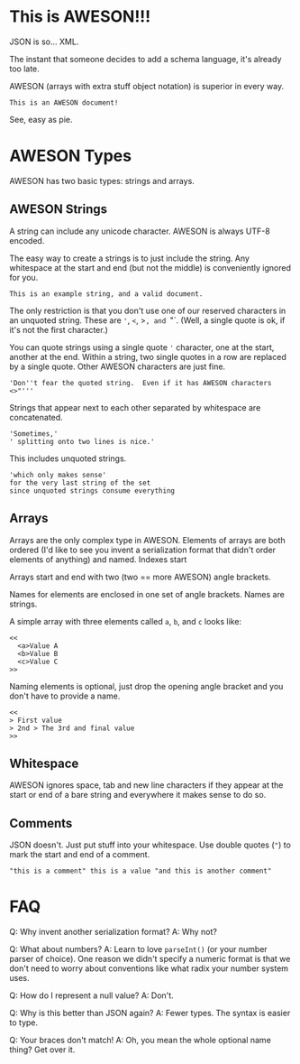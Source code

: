 # This is AWESON!!!

JSON is so... XML.

The instant that someone decides to add a schema language, it's already too late.

AWESON (arrays with extra stuff object notation) is superior in every way.

```
This is an AWESON document!
```

See, easy as pie.

# AWESON Types

AWESON has two basic types: strings and arrays.

## AWESON Strings

A string can include any unicode character.  AWESON is always UTF-8 encoded.

The easy way to create a strings is to just include the string.  Any whitespace at the start and end (but not the middle) is conveniently ignored for you.

```
This is an example string, and a valid document.
```

The only restriction is that you don't use one of our reserved characters in an unquoted string.  These are `'`, `<`, >`, and `"`.  (Well, a single quote is ok, if it's not the first character.)

You can quote strings using a single quote `'` character, one at the start, another at the end.  Within a string, two single quotes in a row are replaced by a single quote.  Other AWESON characters are just fine.

```
'Don''t fear the quoted string.  Even if it has AWESON characters <>"'''
```

Strings that appear next to each other separated by whitespace are concatenated.

```
'Sometimes,'
' splitting onto two lines is nice.'
```

This includes unquoted strings.

```
'which only makes sense'
for the very last string of the set
since unquoted strings consume everything
```

## Arrays

Arrays are the only complex type in AWESON.  Elements of arrays are both ordered (I'd like to see you invent a serialization format that didn't order elements of anything) and named.  Indexes start

Arrays start and end with two (two == more AWESON) angle brackets.

Names for elements are enclosed in one set of angle brackets.  Names are strings.

A simple array with three elements called `a`, `b`, and `c` looks like:

```
<<
  <a>Value A
  <b>Value B
  <c>Value C
>>
```

Naming elements is optional, just drop the opening angle bracket and you don't have to provide a name.

```
<<
> First value
> 2nd > The 3rd and final value
>>
```

## Whitespace

AWESON ignores space, tab and new line characters if they appear at the start or end of a bare string and everywhere it makes sense to do so.

## Comments

JSON doesn't.  Just put stuff into your whitespace.  Use double quotes (`"`) to mark the start and end of a comment.

```
"this is a comment" this is a value "and this is another comment"
```

# FAQ

Q: Why invent another serialization format?
A: Why not?

Q: What about numbers?
A: Learn to love `parseInt()` (or your number parser of choice).  One reason we didn't specify a numeric format is that we don't need to worry about conventions like what radix your number system uses.

Q: How do I represent a null value?
A: Don't.

Q: Why is this better than JSON again?
A: Fewer types.  The syntax is easier to type.

Q: Your braces don't match!
A: Oh, you mean the whole optional name thing?  Get over it.
